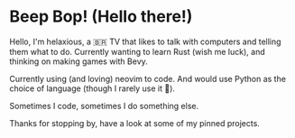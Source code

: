 # Beep Bop! (Hello there!)

Hello, I'm helaxious, a 🇧🇷 TV that likes to talk with computers and telling them what to do. Currently wanting to learn Rust (wish me luck), and thinking on making games with Bevy.

Currently using (and loving) neovim to code. And would use Python as the choice of language (though I rarely use it 🥲).

Sometimes I code, sometimes I do something else.

Thanks for stopping by, have a look at some of my pinned projects.
